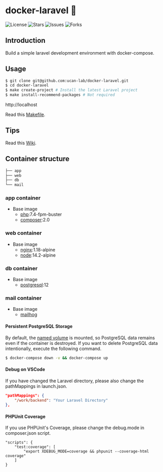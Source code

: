 # docker-laravel 🐳

![License](https://img.shields.io/github/license/ucan-lab/docker-laravel?color=f05340)
![Stars](https://img.shields.io/github/stars/ucan-lab/docker-laravel?color=f05340)
![Issues](https://img.shields.io/github/issues/ucan-lab/docker-laravel?color=f05340)
![Forks](https://img.shields.io/github/forks/ucan-lab/docker-laravel?color=f05340)

## Introduction

Build a simple laravel development environment with docker-compose.

## Usage

```bash
$ git clone git@github.com:ucan-lab/docker-laravel.git
$ cd docker-laravel
$ make create-project # Install the latest Laravel project
$ make install-recommend-packages # Not required
```

http://localhost

Read this [Makefile](https://github.com/ucan-lab/docker-laravel/blob/master/Makefile).

## Tips

Read this [Wiki](https://github.com/ucan-lab/docker-laravel/wiki).

## Container structure

```bash
├── app
├── web
├── db
└── mail
```

### app container

- Base image
  - [php](https://hub.docker.com/_/php):7.4-fpm-buster
  - [composer](https://hub.docker.com/_/composer):2.0

### web container

- Base image
  - [nginx](https://hub.docker.com/_/nginx):1.18-alpine
  - [node](https://hub.docker.com/_/node):14.2-alpine

### db container

- Base image
  - [postgresql](https://hub.docker.com/_/postgres):12

  
### mail container

- Base image
  - [mailhog](https://hub.docker.com/r/mailhog/mailhog/)

#### Persistent PostgreSQL Storage

By default, the [named volume](https://docs.docker.com/compose/compose-file/#volumes) is mounted, so PostgreSQL data remains even if the container is destroyed.
If you want to delete PostgreSQL data intentionally, execute the following command.

```bash
$ docker-compose down -v && docker-compose up
```

#### Debug on VSCode
If you have changed the Laravel directory, please also change the pathMappings in launch.json.  
```launch.json
"pathMappings": {
    "/work/backend": "Your Laravel Directory"
},
```

#### PHPUnit Coverage
If you use PHPUnit's Coverage, please change the debug.mode in composer.json script.
```
"scripts": {
    "test:coverage": [
        "export XDEBUG_MODE=coverage && phpunit --coverage-html coverage"
    ]
}
```
